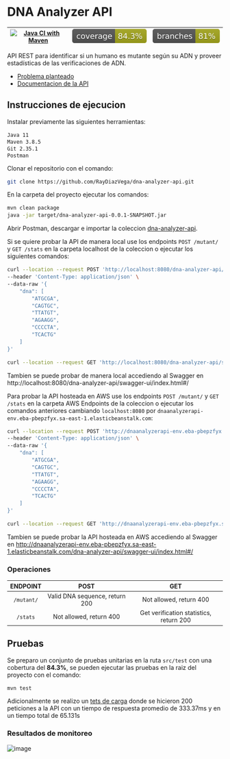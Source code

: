 # DNA Analyzer API 

| [![Java CI with Maven](https://github.com/RayDiazVega/dna-analyzer-api/actions/workflows/pipeline.yml/badge.svg?branch=main)](https://github.com/RayDiazVega/dna-analyzer-api/actions/workflows/pipeline.yml) | ![Coverage](.github/badges/jacoco.svg) | ![Branches](.github/badges/branches.svg) |
|:-------------------------------------------------------------------------------------------------------------------------------------------------------------------------------------------------------------:|:--------------------------------------:|:----------------------------------------:|

API REST para identificar si un humano es mutante según su ADN y proveer estadísticas de las verificaciones de ADN.

- [Problema planteado](.github/docs/Examen_Mercadolibre_-_Mutantes.pdf)
- [Documentacion de la API](http://dnaanalyzerapi-env.eba-pbepzfyx.sa-east-1.elasticbeanstalk.com/dna-analyzer-api/swagger-ui/index.html#/)

## Instrucciones de ejecucion

Instalar previamente las siguientes herramientas:

```text
Java 11
Maven 3.8.5
Git 2.35.1
Postman
```

Clonar el repositorio con el comando:
```sh
git clone https://github.com/RayDiazVega/dna-analyzer-api.git
```

En la carpeta del proyecto ejecutar los comandos:

```sh
mvn clean package
java -jar target/dna-analyzer-api-0.0.1-SNAPSHOT.jar
```

Abrir Postman, descargar e importar la
coleccion [dna-analyzer-api](.github/docs/dna-analyzer-api.postman_collection.json).

Si se quiere probar la API de manera local use los endpoints `POST /mutant/` y `GET /stats`  en la
carpeta localhost de la coleccion o ejecutar los siguientes comandos:

```sh
curl --location --request POST 'http://localhost:8080/dna-analyzer-api/mutant/' \
--header 'Content-Type: application/json' \
--data-raw '{
    "dna": [
        "ATGCGA",
        "CAGTGC",
        "TTATGT",
        "AGAAGG",
        "CCCCTA",
        "TCACTG"
    ]
}'
```
 ```sh
curl --location --request GET 'http://localhost:8080/dna-analyzer-api/stats'
```

Tambien se puede probar de manera local accediendo al Swagger
en http://localhost:8080/dna-analyzer-api/swagger-ui/index.html#/

Para probar la API hosteada en AWS use los endpoints `POST /mutant/` y `GET /stats`  en la carpeta
AWS Endpoints de la coleccion o ejecutar los comandos anteriores cambiando `localhost:8080`
por `dnaanalyzerapi-env.eba-pbepzfyx.sa-east-1.elasticbeanstalk.com`:
```sh
curl --location --request POST 'http://dnaanalyzerapi-env.eba-pbepzfyx.sa-east-1.elasticbeanstalk.com/dna-analyzer-api/mutant/' \
--header 'Content-Type: application/json' \
--data-raw '{
    "dna": [
        "ATGCGA",
        "CAGTGC",
        "TTATGT",
        "AGAAGG",
        "CCCCTA",
        "TCACTG"
    ]
}'
```

 ```sh
curl --location --request GET 'http://dnaanalyzerapi-env.eba-pbepzfyx.sa-east-1.elasticbeanstalk.com/dna-analyzer-api/stats'
```

Tambien se puede probar la API hosteada en AWS accediendo al Swagger
en http://dnaanalyzerapi-env.eba-pbepzfyx.sa-east-1.elasticbeanstalk.com/dna-analyzer-api/swagger-ui/index.html#/

### Operaciones

|  ENDPOINT  |              POST              |                   GET                   |
|:----------:|:------------------------------:|:---------------------------------------:|
| `/mutant/` | Valid DNA sequence, return 200 |         Not allowed, return 400         |
|  `/stats`  |    Not allowed, return 400     | Get verification statistics, return 200 |

## Pruebas

Se preparo un conjunto de pruebas unitarias en la ruta `src/test` con una cobertura del **84.3%**, se
pueden ejecutar las pruebas en la raiz del proyecto con el comando:

```sh
mvn test
```

Adicionalmente se realizo
un [tets de carga](.github/docs/dna-analyzer-api.postman_load_testing.json) donde se hicieron 200
peticiones a la API con un tiempo de respuesta promedio de 333.37ms y en un tiempo total de 65.131s

### Resultados de monitoreo
![image](https://user-images.githubusercontent.com/36030774/161441288-6e6e1bfa-6083-4e44-9b10-420f9807da8c.png)

